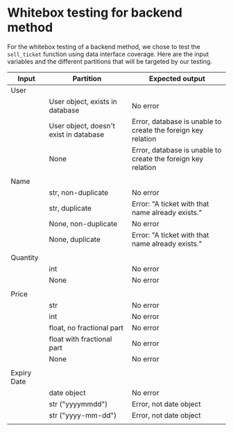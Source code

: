 # Whitebox testing for backend method

For the whitebox testing of a backend method, we chose to test the `sell_ticket` function using
data interface coverage. Here are the input variables and the different partitions that will be
targeted by our testing.

| Input | Partition | Expected output |
|-|-|-|
| User |||
|| User object, exists in database | No error |
|| User object, doesn't exist in database | Error, database is unable to create the foreign key relation|
|| None | Error, database is unable to create the foreign key relation|
||||
| Name |||
|| str, non-duplicate | No error |
|| str, duplicate | Error: "A ticket with that name already exists." |
|| None, non-duplicate | No error |
|| None, duplicate | Error: "A ticket with that name already exists." |
||||
| Quantity |||
|| int | No error |
|| None | No error |
||||
| Price |||
|| str | No error |
|| int | No error |
|| float, no fractional part | No error |
|| float with fractional part | No error |
|| None | No error |
||||
| Expiry Date |||
|| date object | No error |
|| str ("yyyymmdd") | Error, not date object |
|| str ("yyyy-mm-dd") | Error, not date object |
||||

